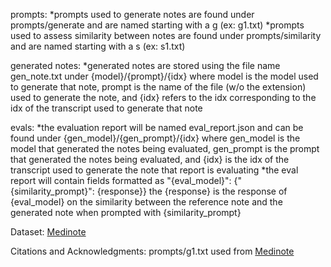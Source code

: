 prompts:
    *prompts used to generate notes are found under prompts/generate and are named starting with a g (ex: g1.txt)
    *prompts used to assess similarity between notes are found under prompts/similarity and are named starting with a s (ex: s1.txt)

generated notes:
    *generated notes are stored using the file name gen_note.txt under {model}/{prompt}/{idx} where model is the model used to generate that note, prompt is the name of the file (w/o the extension) used to generate the note, and {idx} refers to the idx corresponding to the idx of the transcript used to generate that note

evals:
    *the evaluation report will be named eval_report.json and can be found under {gen_model}/{gen_prompt}/{idx} where gen_model is the model that generated the notes being evaluated, gen_prompt is the prompt that generated the notes being evaluated, and {idx} is the idx of the transcript used to generate the note that report is evaluating
    *the eval report will contain fields formatted as "{eval_model}": {"{similarity_prompt}": {response}} the {response} is the response of {eval_model} on the similarity between the reference note and the generated note when prompted with {similarity_prompt} 

Dataset:
[Medinote](https://github.com/EPFL-IC-Make-Team/medinote)

Citations and Acknowledgments:
prompts/g1.txt used from [Medinote](https://github.com/EPFL-IC-Make-Team/medinote)